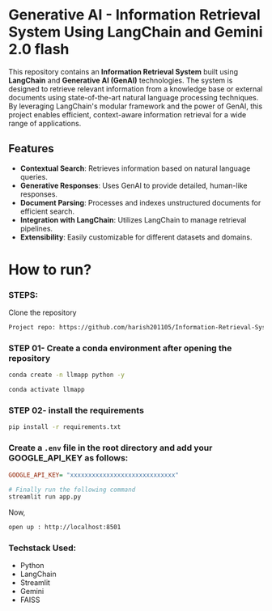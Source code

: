 # Generative AI - Information Retrieval System Using LangChain and Gemini 2.0 flash 

This repository contains an **Information Retrieval System** built using **LangChain** and **Generative AI (GenAI)** technologies. The system is designed to retrieve relevant information from a knowledge base or external documents using state-of-the-art natural language processing techniques. By leveraging LangChain's modular framework and the power of GenAI, this project enables efficient, context-aware information retrieval for a wide range of applications.

## Features

- **Contextual Search**: Retrieves information based on natural language queries.
- **Generative Responses**: Uses GenAI to provide detailed, human-like responses.
- **Document Parsing**: Processes and indexes unstructured documents for efficient search.
- **Integration with LangChain**: Utilizes LangChain to manage retrieval pipelines.
- **Extensibility**: Easily customizable for different datasets and domains.

# How to run?
### STEPS:

Clone the repository

```bash
Project repo: https://github.com/harish201105/Information-Retrieval-System-GenAI-Using-LangChain.git
```
### STEP 01- Create a conda environment after opening the repository

```bash
conda create -n llmapp python -y
```

```bash
conda activate llmapp
```


### STEP 02- install the requirements
```bash
pip install -r requirements.txt
```

### Create a `.env` file in the root directory and add your GOOGLE_API_KEY as follows:

```ini
GOOGLE_API_KEY= "xxxxxxxxxxxxxxxxxxxxxxxxxxxxx"
```


```bash
# Finally run the following command
streamlit run app.py
```

Now,
```bash
open up : http://localhost:8501
```


### Techstack Used:

- Python
- LangChain
- Streamlit 
- Gemini 
- FAISS
